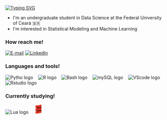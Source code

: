 [![Typing SVG](https://readme-typing-svg.demolab.com?font=Fira+Code&weight=500&size=30&pause=1000&color=#FF2511&repeat=false&random=false&width=435&lines=Hi!+I'm+Bruna+<3)](https://git.io/typing-svg)

* I'm an undergraduate student in Data Science at the Federal University of Ceará 🇧🇷
* I'm interested in Statistical Modeling and Machine Learning

<h3 align="left">How reach me!</h3>

[![E-mail](https://img.shields.io/badge/-Email-000?style=for-the-badge&logo=microsoft-outlook&logoColor=42F71A&color:FFF)](mailto:brunabarretomq@gmail.com)
[![LinkedIn](https://img.shields.io/badge/-LinkedIn-000?style=for-the-badge&logo=linkedin&logoColor=42F71A&color:FFF)](https://www.linkedin.com/in/brunabarretomq/)

<h3 align="left">Languages and tools!</h3>

<div align="left">
  <img src= "https://s3.dualstack.us-east-2.amazonaws.com/pythondotorg-assets/media/files/python-logo-only.svg" height="30" alt="Pytho logo"  />
  <img width="8" />
  <img src="https://www.r-project.org/logo/Rlogo.svg" height="25" alt="R logo"  />
  <img width="8" />
  <img src="https://github.com/odb/official-bash-logo/blob/master/assets/Logos/Icons/SVG/128x128.svg" height="30" alt="Bash logo"  />
  <img width="8"/>
  <img src="https://cdn.jsdelivr.net/gh/devicons/devicon/icons/mysql/mysql-original.svg" height="30" alt="mySQL logo"  />
  <img width="8"/>
  <img src="https://upload.wikimedia.org/wikipedia/commons/1/1c/Visual_Studio_Code_1.35_icon.png" height="30" alt="VScode logo"  />
  <img width="8"/>
  <img src="https://educe-ubc.github.io/images/rstudio_logo.png" height="30" alt="Rstudio logo"  />
</div>

<h3 align="left">Currently studying!</h3>

<div align="left">
 <img src="https://upload.wikimedia.org/wikipedia/commons/c/cf/Lua-Logo.svg" height="30" alt="Lua logo"  />
 <img width="8"/>
 <img src="https://raw.githubusercontent.com/devicons/devicon/6910f0503efdd315c8f9b858234310c06e04d9c0/icons/scala/scala-original.svg" height="30" alt="Scala logo">
</div>

